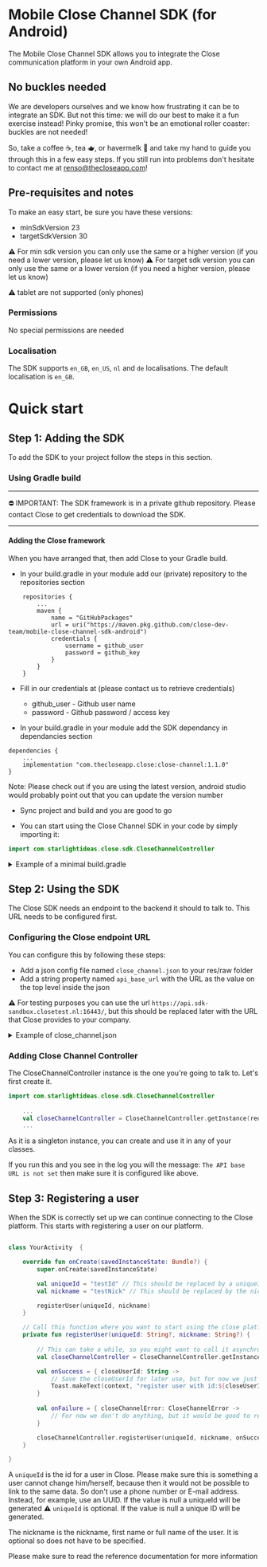 # Mobile Close Channel SDK (for Android)

The Mobile Close Channel SDK allows you to integrate the Close communication platform in your own Android app.

## No buckles needed

We are developers ourselves and we know how frustrating it can be to integrate an SDK. But not this time: we will do our best to make it a fun exercise instead! Pinky promise, this won't be an emotional roller coaster: buckles are not needed!

So, take a coffee ☕️, tea 🫖, or havermelk 🥛 and take my hand to guide you through this in a few easy steps.
If you still run into problems don't hesitate to contact me at renso@thecloseapp.com!

## Pre-requisites and notes

To make an easy start, be sure you have these versions:

* minSdkVersion 23
* targetSdkVersion 30

⚠️ For min sdk version you can only use the same or a higher version (if you need a lower version, please let us know)
⚠️ For target sdk version you can only use the same or a lower version (if you need a higher version, please let us know)

⚠️ tablet are not supported (only phones)

### Permissions

No special permissions are needed

### Localisation

The SDK supports `en_GB`, `en_US`, `nl` and `de` localisations. The default localisation is `en_GB`.


# Quick start

## Step 1: Adding the SDK

To add the SDK to your project follow the steps in this section.

### Using Gradle build
---

⛔️ IMPORTANT: The SDK framework is in a private github repository. Please contact Close to get credentials to download the SDK.

---

#### Adding the Close framework
When you have arranged that, then add Close to your Gradle build.

* In your build.gradle in your module add our (private) repository to the repositories section

```
    repositories {
        ...
        maven {
            name = "GitHubPackages"
            url = uri("https://maven.pkg.github.com/close-dev-team/mobile-close-channel-sdk-android")
            credentials {
                username = github_user
                password = github_key
            }
        }
    }
```
* Fill in our credentials at (please contact us to retrieve credentials)
  * github_user - Github user name
  * password - Github password / access key

* In your build.gradle in your module add the SDK dependancy in dependancies section

```
dependencies {
    ...
    implementation "com.thecloseapp.close:close-channel:1.1.0"
}

```
Note: Please check out if you are using the latest version, android studio would probably point out that you can update the version number

* Sync project and build and you are good to go

* You can start using the Close Channel SDK in your code by simply importing it:

```kotlin
import com.starlightideas.close.sdk.CloseChannelController
```

<details>
<summary>Example of a minimal build.gradle</summary>

```
plugins {
    id 'com.android.application'
    id 'org.jetbrains.kotlin.android'
}

android {
    namespace 'com.thecloseapp.sample'

    compileSdk 31

    defaultConfig {
        applicationId "com.thecloseapp.sample"
        minSdk 23
        targetSdk 30
        versionCode 1
        versionName "1.0.0"

        vectorDrawables.useSupportLibrary = true
    }

    compileOptions {
        sourceCompatibility JavaVersion.VERSION_1_8
        targetCompatibility JavaVersion.VERSION_1_8
    }
    kotlinOptions {
        jvmTarget = '1.8'
    }
    buildFeatures {
        viewBinding true
    }

    repositories {
        google()
        jcenter()
        maven {
            name = "GitHubPackages"
            url = uri("https://maven.pkg.github.com/close-dev-team/mobile-close-channel-sdk-android")
            credentials {
                username = github_user // Please replace this by given credentials
                password = github_key // Please replace this by given credentials
            }
        }
    }
}

dependencies {

    implementation 'androidx.core:core-ktx:1.8.0'
    implementation 'androidx.appcompat:appcompat:1.4.2'
    implementation 'com.google.android.material:material:1.6.1'
    implementation 'androidx.constraintlayout:constraintlayout:2.1.4'

    implementation "com.thecloseapp.close:close-channel:1.0.4"
}

```

</details>

## Step 2: Using the SDK

The Close SDK needs an endpoint to the backend it should to talk to. This URL needs to be configured first.

### Configuring the Close endpoint URL

You can configure this by following these steps:

* Add a json config file named `close_channel.json` to your res/raw folder
* Add a string property named `api_base_url` with the URL as the value on the top level inside the json

⚠️ For testing purposes you can use the url `https://api.sdk-sandbox.closetest.nl:16443/`, but this should be replaced later with the URL that Close provides to your company.

<details>
  <summary>Example of close_channel.json</summary>

```json
{
  "api_base_url": "https://api.sdk-sandbox.closetest.nl:16443/"
}
```

</details>

### Adding Close Channel Controller
The CloseChannelController instance is the one you're going to talk to. Let's first create it.

```kotlin
import com.starlightideas.close.sdk.CloseChannelController
  
    ...
    val closeChannelController = CloseChannelController.getInstance(requireActivity().application)
    ...
```

As it is a singleton instance, you can create and use it in any of your classes.

If you run this and you see in the log you will  the message: `The API base URL is not set` then make sure it is configured like above. 

## Step 3: Registering a user

When the SDK is correctly set up we can continue connecting to the Close platform. This starts with registering a user on our platform.

```kotlin

class YourActivity  {

    override fun onCreate(savedInstanceState: Bundle?) {
        super.onCreate(savedInstanceState)

        val uniqueId = "testId" // This should be replaced by a uniqueId for the user or be null
        val nickname = "testNick" // This should be replaced by the nickname of the user or be null

        registerUser(uniqueId, nickname)
    }

    // Call this function where you want to start using the close platform. i.e. after starting the app
    private fun registerUser(uniqueId: String?, nickname: String?) {
    
        // This can take a while, so you might want to call it asynchronously
        val closeChannelController = CloseChannelController.getInstance(requireActivity().application)

        val onSuccess = { closeUserId: String ->
            // Save the closeUserId for later use, but for now we just display
            Toast.makeText(context, "register user with id:${closeUserId}", Toast.LENGTH_LONG).show()
        }
        
        val onFailure = { closeChannelError: CloseChannelError ->
            // For now we don't do anything, but it would be good to retry when having no internet
        }

        closeChannelController.registerUser(uniqueId, nickname, onSuccess, genericOnFailure)
    }

}
```

A `uniqueId` is the id for a user in Close. 
Please make sure this is something a user cannot change him/herself, because then it would not be possible to link to the same data. So don't use a phone number or E-mail address. Instead, for example, use an UUID. If the value is null a uniqueId will be generated
⚠️ `uniqueId` is optional. If the value is null a unique ID will be generated.

The nickname is the nickname, first name or full name of the user. It is optional so does not have to be specified.

Please make sure to read the reference documentation for more information
